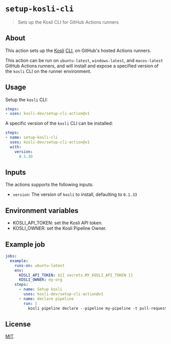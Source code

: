 # `setup-kosli-cli`

> Sets up the Kosli CLI for GitHub Actions runners

## About

This action sets up the [Kosli](https://kosli.com) [CLI](https://github.com/kosli-dev/cli), on GitHub's hosted Actions runners.

This action can be run on `ubuntu-latest`, `windows-latest`, and `macos-latest` GitHub Actions runners, 
and will install and expose a specified version of the `kosli` CLI on the runner environment.

## Usage

Setup the `kosli` CLI:

```yaml
steps:
- uses: kosli-dev/setup-cli-action@v1
```

A specific version of the `kosli` CLI can be installed:

```yaml
steps:
- name: setup-kosli-cli
  uses: kosli-dev/setup-cli-action@v1
  with:
    version:
      0.1.30
```

## Inputs

The actions supports the following inputs:

- `version`: The version of `kosli` to install, defaulting to `0.1.33`

## Environment variables

- KOSLI_API_TOKEN: set the Kosli API token.
- KOSLI_OWNER: set the Kosli Pipeline Owner.

## Example job

```yaml
jobs:
  example:
    runs-on: ubuntu-latest
    env:
      KOSLI_API_TOKEN: ${{ secrets.MY_KOSLI_API_TOKEN }}
      KOSLI_OWNER: my-org
    steps:
      - name: Setup kosli
        uses: kosli-dev/setup-cli-action@v1
      - name: declare pipeline
        run: |
          kosli pipeline declare --pipeline my-pipeline -t pull-request,artifact,test
```

## License

[MIT](LICENSE).
